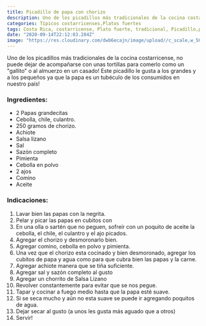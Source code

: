 ```yaml
---
title: Picadillo de papa con chorizo
description: Uno de los picadillos más tradicionales de la cocina costarricense
categories: Típicos costarricenses,Platos fuertes
tags: Costa Rica, costarricense, Plato fuerte, tradicional, Picadillo,papa, chorizo
date: "2020-09-14T22:12:03.284Z"
image: "https://res.cloudinary.com/dwb6ecajn/image/upload//c_scale,w_500/v1600124801/cocinaQ/Picadillo%20de%20papa%20con%20chorizo/Picadillo_papa_chorizo-main_lxakoo.jpg"
---
```

Uno de los picadillos más tradicionales de la cocina costarricense, no puede dejar de acompañarse con unas tortillas para comerlo como un "gallito" o al almuerzo en un casado! Este picadillo le gusta a los grandes y a los pequeños ya que la papa es un tubéculo de los consumidos en nuestro país!

### Ingredientes:

- 2 Papas grandecitas
- Cebolla, chile, culantro.
- 250 gramos de chorizo.
- Achiote
- Salsa lizano
- Sal
- Sazón completo
- Pimienta
- Cebolla en polvo
- 2 ajos
- Comino
- Aceite

### Indicaciones:

1. Lavar bien las papas con la negrita.
2. Pelar y picar las papas en cubitos con
3. En una olla o sartén que no peguen, sofreír con un poquito de aceite la cebolla, el chile, el culantro y el ajo picados.
4. Agregar el chorizo y desmoronarlo bien.
5. Agregar comino, cebolla en polvo y pimienta.
6. Una vez que el chorizo esta cocinado y bien desmoronado, agregar los cubitos de papa y agua como para que cubra bien las papas y la carne.
7. Agregar achiote manera que se tiña suficiente.
8. Agregar sal y  sazón completo al gusto
9. Agregar un chorrito de Salsa Lizano
10. Revolver constantemente para evitar que se nos pegue.
11. Tapar y cocinar a fuego medio hasta que la papa esté suave.
12. Si se seca mucho y aún no esta suave se puede ir agregando poquitos de agua.
13. Dejar secar al gusto (a unos les gusta más aguado que a otros)
14. Servir!